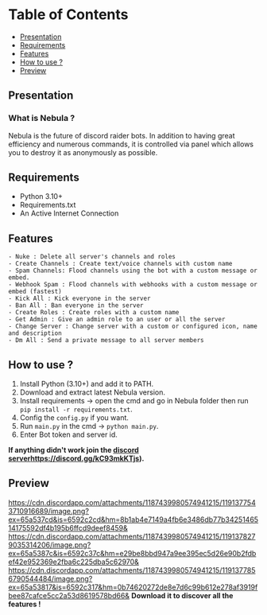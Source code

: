 # Table of Contents
- [Presentation](#presentation)
- [Requirements](#requirements)
- [Features](#features)
- [How to use ?](#how-to-use-?)
- [Preview](#preview)

## Presentation 
### What is Nebula ? 
Nebula is the future of discord raider bots. In addition to having great efficiency and numerous commands, it is controlled via panel which allows you to destroy it as anonymously as possible.

## Requirements
- Python 3.10+
- Requirements.txt
- An Active Internet Connection

## Features
```
- Nuke : Delete all server's channels and roles
- Create Channels : Create text/voice channels with custom name
- Spam Channels: Flood channels using the bot with a custom message or embed.
- Webhook Spam : Flood channels with webhooks with a custom message or embed (fastest)
- Kick All : Kick everyone in the server
- Ban All : Ban everyone in the server
- Create Roles : Create roles with a custom name
- Get Admin : Give an admin role to an user or all the server
- Change Server : Change server with a custom or configured icon, name and description
- Dm All : Send a private message to all server members
```

## How to use ? 
1. Install Python (3.10+) and add it to PATH.
2. Download and extract latest Nebula version.
3. Install requirements → open the cmd and go in Nebula folder then run `pip install -r requirements.txt`.
4. Config the `config.py` if you want.
5. Run `main.py` in the cmd → `python main.py`.
6. Enter Bot token and server id.

**If anything didn't work join the [discord server](https://discord.gg/kC93mkKTjs)https://discord.gg/kC93mkKTjs).**

## Preview 
https://cdn.discordapp.com/attachments/1187439980574941215/1191377543710916689/image.png?ex=65a537cd&is=6592c2cd&hm=8b1ab4e7149a4fb6e3486db77b3425146514175592df4b195b6ffcd9deef8459&
https://cdn.discordapp.com/attachments/1187439980574941215/1191378279035314206/image.png?ex=65a5387c&is=6592c37c&hm=e29be8bbd947a9ee395ec5d26e90b2fdbef42e952369e2fba6c225dba5c62970&
https://cdn.discordapp.com/attachments/1187439980574941215/1191377856790544484/image.png?ex=65a53817&is=6592c317&hm=0b74620272de8e7d6c99b612e278af3919fbee87cafce5cc2a53d8619578bd66&
**Download it to discover all the features !** 

